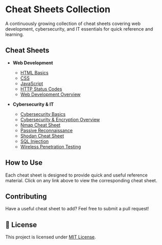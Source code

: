 # Cheat Sheets Collection  

A continuously growing collection of cheat sheets covering web development, cybersecurity, and IT essentials for quick reference and learning.  

## Cheat Sheets  

- **Web Development**  
  - [HTML Basics](html_basics.md)  
  - [CSS](css.md)  
  - [JavaScript](javascript.md)  
  - [HTTP Status Codes](http_status_codes.md)  
  - [Web Development Overview](web_development.md)  

- **Cybersecurity & IT**  
  - [Cybersecurity Basics](cybersecurity_basics.md)  
  - [Cybersecurity & Encryption Overview](cybersecurity_and_encryption_overview.md)  
  - [Nmap Cheat Sheet](nmap.md)  
  - [Passive Reconnaissance](passive_recon.md)  
  - [Shodan Cheat Sheet](shodan_cheat_sheet.md)  
  - [SQL Injection](sql_injection.md)  
  - [Wireless Penetration Testing](wireless_penetration_testing.md)  

## How to Use  

Each cheat sheet is designed to provide quick and useful reference material. Click on any link above to view the corresponding cheat sheet.  

## Contributing  

Have a useful cheat sheet to add? Feel free to submit a pull request!  

## 📜 License  

This project is licensed under [MIT License](LICENSE).  

